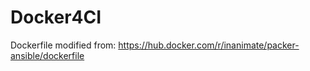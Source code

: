 # Docker4CI

Dockerfile modified from: https://hub.docker.com/r/inanimate/packer-ansible/dockerfile
